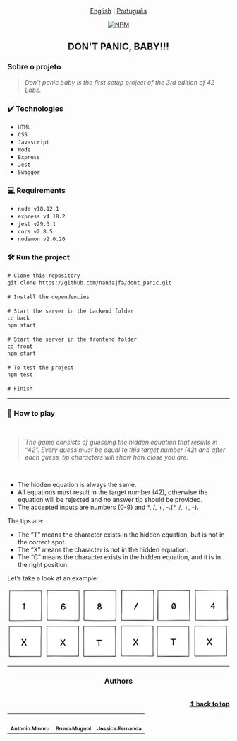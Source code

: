 <div align="center">

[English](https://github.com/nandajfa/dont_panic/blob/main/README_en.md) | [Português](https://github.com/nandajfa/dont_panic/blob/main/README.md)

[![NPM](https://img.shields.io/npm/l/react)](https://github.com/nandajfa/dont_panic/blob/main/LICENSE)

</div>

<h2 align="center"> DON'T PANIC, BABY!!!</h2>

### Sobre o projeto

> _Don't panic baby is the first setup project of the 3rd edition of 42 Labs._

### ✔️ Technologies

- `HTML`
- `CSS`
- `Javascript`
- `Node`
- `Express`
- `Jest`
- `Swagger`

### 💻 Requirements

- `node v18.12.1`
- `express v4.18.2`
- `jest v29.3.1`
- `cors v2.8.5`
- `nodemon v2.0.20`

### 🛠️ Run the project

```Shell
# Clone this repository
git clone https://github.com/nandajfa/dont_panic.git

# Install the dependencies

# Start the server in the backend folder
cd back
npm start

# Start the server in the frontend folder
cd front
npm start

# To test the project
npm test

# Finish
```

---

### 📑 How to play

<br/>

> _The game consists of guessing the hidden equation that results in “42”. Every guess must be equal to this target number (42) and after each guess, tip characters will show how close you are._

<br />

- The hidden equation is always the same. <br>
- All equations must result in the target number (42), otherwise the equation will be rejected and no answer tip should be provided.<br>
- The accepted inputs are numbers (0-9) and \*, /, +, -.(\*, /, +, -).

The tips are:

- The “T” means the character exists in the hidden equation, but is not in the correct spot.
- The “X” means the character is not in the hidden equation.
- The “C” means the character exists in the hidden equation, and it is in the right position.

Let’s take a look at an example:

<div align="center">

<img src="img/equacao.PNG">
<img src="img/dica1.PNG"

</div>

---

### Authors

<table >
  <tr>
    <td align="center"><a href="https://github.com/antoniominoru"><img style="border-radius: 50%;" src="https://avatars.githubusercontent.com/u/47220998?v=4" width="100px;" alt=""/><br /><sub><b>Antonio Minoru</b></sub></a><br />
    <td align="center"><a href="https://github.com/B-Mugnol"><img style="border-radius: 50%;" src="https://avatars.githubusercontent.com/u/71146215?v=4" width="100px;" alt=""/><br /><sub><b>Bruno Mugnol</b></sub></a><br />
    <td align="center"><a href="https://www.linkedin.com/in/jessica-fernanda-106651205"><img style="border-radius: 50%;" src="https://avatars.githubusercontent.com/u/80687429?v=4" width="100px;" alt=""/><br /><sub><b>Jessica Fernanda</b></sub></a><br />
  </tr>

<br/>

<div align="right">
  <b><a href="#sobre-o-projeto">↥ back to top</a></b>
</div>
